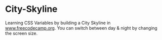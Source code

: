 # City-Skyline
Learning CSS Variables by building a City Skyline in www.freecodecamp.org.
You can switch between day & night by changing the screen size.
